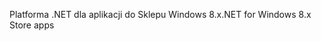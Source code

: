 <span data-ttu-id="cd0e8-101">Platforma .NET dla aplikacji do Sklepu Windows 8.x</span><span class="sxs-lookup"><span data-stu-id="cd0e8-101">.NET for Windows 8.x Store apps</span></span>